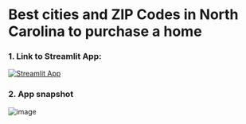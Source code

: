 # Best cities and ZIP Codes in North Carolina to purchase a home
### 1. Link to Streamlit App:
[![Streamlit App](https://static.streamlit.io/badges/streamlit_badge_black_white.svg)](https://share.streamlit.io/saychelsea11/north_carolina_best_real_estate_locations/main/Streamlit_App/real_estate_market_analysis_streamlit.py)

### 2. App snapshot

![image](https://user-images.githubusercontent.com/31114603/246979255-98cef54e-9c88-4b2d-850b-c873c70dd6d2.png)



